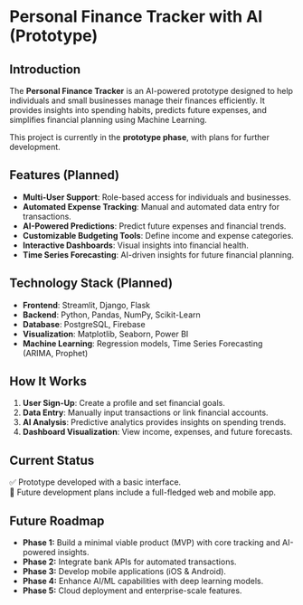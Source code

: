 # Personal Finance Tracker with AI (Prototype)

## Introduction

The **Personal Finance Tracker** is an AI-powered prototype designed to help individuals and small businesses manage their finances efficiently. It provides insights into spending habits, predicts future expenses, and simplifies financial planning using Machine Learning.

This project is currently in the **prototype phase**, with plans for further development.

## Features (Planned)

- **Multi-User Support**: Role-based access for individuals and businesses.
- **Automated Expense Tracking**: Manual and automated data entry for transactions.
- **AI-Powered Predictions**: Predict future expenses and financial trends.
- **Customizable Budgeting Tools**: Define income and expense categories.
- **Interactive Dashboards**: Visual insights into financial health.
- **Time Series Forecasting**: AI-driven insights for future financial planning.

## Technology Stack (Planned)

- **Frontend**: Streamlit, Django, Flask
- **Backend**: Python, Pandas, NumPy, Scikit-Learn
- **Database**: PostgreSQL, Firebase
- **Visualization**: Matplotlib, Seaborn, Power BI
- **Machine Learning**: Regression models, Time Series Forecasting (ARIMA, Prophet)

## How It Works

1. **User Sign-Up**: Create a profile and set financial goals.
2. **Data Entry**: Manually input transactions or link financial accounts.
3. **AI Analysis**: Predictive analytics provides insights on spending trends.
4. **Dashboard Visualization**: View income, expenses, and future forecasts.


## Current Status

✅ Prototype developed with a basic interface.  
🚀 Future development plans include a full-fledged web and mobile app.  

## Future Roadmap

- **Phase 1:** Build a minimal viable product (MVP) with core tracking and AI-powered insights.
- **Phase 2:** Integrate bank APIs for automated transactions.
- **Phase 3:** Develop mobile applications (iOS & Android).
- **Phase 4:** Enhance AI/ML capabilities with deep learning models.
- **Phase 5:** Cloud deployment and enterprise-scale features.

